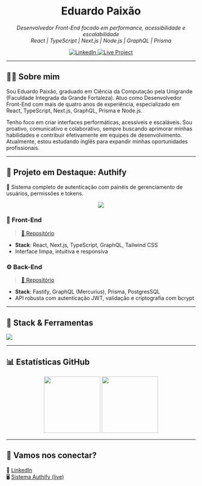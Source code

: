 <h1 align="center">Eduardo Paixão</h1>

<p align="center">
  <i>Desenvolvedor Front-End focado em performance, acessibilidade e escalabilidade</i><br/>
  <i>React | TypeScript | Next.js | Node.js | GraphQL | Prisma</i>
</p>

<p align="center">
  <a href="https://www.linkedin.com/in/eduardo-melo-8b0135137/" target="_blank">
    <img alt="LinkedIn" src="https://img.shields.io/badge/LinkedIn-blue?logo=linkedin&style=for-the-badge" />
  </a>
  <a href="https://authify-front.vercel.app" target="_blank">
    <img alt="Live Project" src="https://img.shields.io/badge/Authify-Live-informational?style=for-the-badge&logo=vercel" />
  </a>
</p>

---

## 👨‍💻 Sobre mim

Sou Eduardo Paixão, graduado em Ciência da Computação pela Unigrande (Faculdade Integrada da Grande Fortaleza). Atuo como Desenvolvedor Front-End com mais de quatro anos de experiência, especializado em React, TypeScript, Next.js, GraphQL, Prisma e Node.js.​

Tenho foco em criar interfaces performáticas, acessíveis e escaláveis. Sou proativo, comunicativo e colaborativo, sempre buscando aprimorar minhas habilidades e contribuir efetivamente em equipes de desenvolvimento. Atualmente, estou estudando inglês para expandir minhas oportunidades profissionais.

---

## 🚀 Projeto em Destaque: Authify

🔐 Sistema completo de autenticação com painéis de gerenciamento de usuários, permissões e tokens.

<p align="center">
  <a href="https://authify-front.vercel.app" target="_blank">
    <img src="https://img.shields.io/badge/Acessar-Sistema-black?style=for-the-badge&logo=vercel" />
  </a>
</p>

### 🧩 Front-End

> [🔗 Repositório](https://github.com/Eduardo-Paixao/Authify-Front)

- **Stack**: React, Next.js, TypeScript, GraphQL, Tailwind CSS
- Interface limpa, intuitiva e responsiva

### ⚙️ Back-End

> [🔗 Repositório](https://github.com/Eduardo-Paixao/Authify-Back)

- **Stack**: Fastify, GraphQL (Mercurius), Prisma, PostgresSQL
- API robusta com autenticação JWT, validação e criptografia com bcrypt

---

## 🧠 Stack & Ferramentas

<p align="left">
  <img src="https://skillicons.dev/icons?i=react,nextjs,ts,nodejs,graphql,prisma,tailwind,postgres,mongodb,docker,vercel,github" />
</p>

---

## 📊 Estatísticas GitHub

<p align="center">
  <img src="https://github-readme-stats.vercel.app/api?username=Eduardo-Paixao&show_icons=true&theme=radical" height="150" />
  <img src="https://github-readme-stats.vercel.app/api/top-langs/?username=Eduardo-Paixao&layout=compact&theme=radical" height="150" />
</p>

---

## 🤝 Vamos nos conectar?

📢 [LinkedIn](https://www.linkedin.com/in/eduardo-melo-8b0135137/)  
🖥️ [Sistema Authify (live)](https://authify-front.vercel.app)

